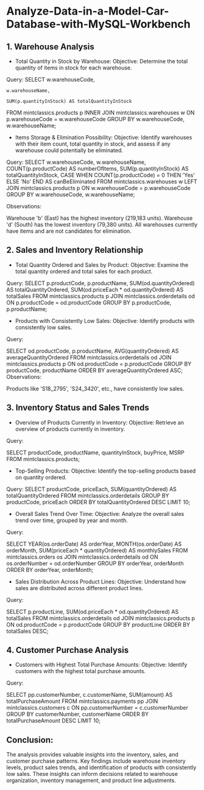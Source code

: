 # Analyze-Data-in-a-Model-Car-Database-with-MySQL-Workbench

## 1. Warehouse Analysis
- Total Quantity in Stock by Warehouse:
Objective: Determine the total quantity of items in stock for each warehouse.

Query:
SELECT
    w.warehouseCode,
    
    w.warehouseName,
    
    SUM(p.quantityInStock) AS totalQuantityInStock

FROM
    mintclassics.products p
INNER JOIN
    mintclassics.warehouses w ON p.warehouseCode = w.warehouseCode
GROUP BY
    w.warehouseCode, w.warehouseName;

- Items Storage & Elimination Possibility:
Objective: Identify warehouses with their item count, total quantity in stock, and assess if any warehouse could potentially be eliminated.

Query:
SELECT
    w.warehouseCode,
    w.warehouseName,
    COUNT(p.productCode) AS numberOfItems,
    SUM(p.quantityInStock) AS totalQuantityInStock,
    CASE WHEN COUNT(p.productCode) = 0 THEN 'Yes' ELSE 'No' END AS canBeEliminated
FROM
    mintclassics.warehouses w
LEFT JOIN
    mintclassics.products p ON w.warehouseCode = p.warehouseCode
GROUP BY
    w.warehouseCode, w.warehouseName;

Observations:

Warehouse 'b' (East) has the highest inventory (219,183 units).
Warehouse 'd' (South) has the lowest inventory (79,380 units).
All warehouses currently have items and are not candidates for elimination.

## 2. Sales and Inventory Relationship
- Total Quantity Ordered and Sales by Product:
Objective: Examine the total quantity ordered and total sales for each product.

Query:
SELECT
    p.productCode,
    p.productName,
    SUM(od.quantityOrdered) AS totalQuantityOrdered,
    SUM(od.priceEach * od.quantityOrdered) AS totalSales
FROM
    mintclassics.products p
JOIN
    mintclassics.orderdetails od ON p.productCode = od.productCode
GROUP BY
    p.productCode, p.productName;

- Products with Consistently Low Sales:
Objective: Identify products with consistently low sales.

Query:

SELECT
    od.productCode,
    p.productName,
    AVG(quantityOrdered) AS averageQuantityOrdered
FROM
    mintclassics.orderdetails od
JOIN
    mintclassics.products p ON od.productCode = p.productCode
GROUP BY
    productCode, productName
ORDER BY
    averageQuantityOrdered ASC;
Observations:

Products like 'S18_2795', 'S24_3420', etc., have consistently low sales.

## 3. Inventory Status and Sales Trends
- Overview of Products Currently in Inventory:
Objective: Retrieve an overview of products currently in inventory.

Query:

SELECT
    productCode,
    productName,
    quantityInStock,
    buyPrice,
    MSRP
FROM
    mintclassics.products;

- Top-Selling Products:
Objective: Identify the top-selling products based on quantity ordered.

Query:
SELECT
    productCode,
    priceEach,
    SUM(quantityOrdered) AS totalQuantityOrdered
FROM
    mintclassics.orderdetails
GROUP BY
    productCode, priceEach
ORDER BY
    totalQuantityOrdered DESC
LIMIT 10;
- Overall Sales Trend Over Time:
Objective: Analyze the overall sales trend over time, grouped by year and month.

Query:

SELECT
    YEAR(os.orderDate) AS orderYear,
    MONTH(os.orderDate) AS orderMonth,
    SUM(priceEach * quantityOrdered) AS monthlySales
FROM
    mintclassics.orders os
JOIN
    mintclassics.orderdetails od ON os.orderNumber = od.orderNumber
GROUP BY
    orderYear, orderMonth
ORDER BY
    orderYear, orderMonth;
- Sales Distribution Across Product Lines:
Objective: Understand how sales are distributed across different product lines.

Query:

SELECT
    p.productLine,
    SUM(od.priceEach * od.quantityOrdered) AS totalSales
FROM
    mintclassics.orderdetails od
JOIN
    mintclassics.products p ON od.productCode = p.productCode
GROUP BY
    productLine
ORDER BY
    totalSales DESC;

## 4. Customer Purchase Analysis
- Customers with Highest Total Purchase Amounts:
Objective: Identify customers with the highest total purchase amounts.

Query:


SELECT
    pp.customerNumber,
    c.customerName,
    SUM(amount) AS totalPurchaseAmount
FROM
    mintclassics.payments pp
JOIN
    mintclassics.customers c ON pp.customerNumber = c.customerNumber
GROUP BY
    customerNumber, customerName
ORDER BY
    totalPurchaseAmount DESC
LIMIT 10;


## Conclusion:

The analysis provides valuable insights into the inventory, sales, and customer purchase patterns. Key findings include warehouse inventory levels, product sales trends, and identification of products with consistently low sales. These insights can inform decisions related to warehouse organization, inventory management, and product line adjustments.
